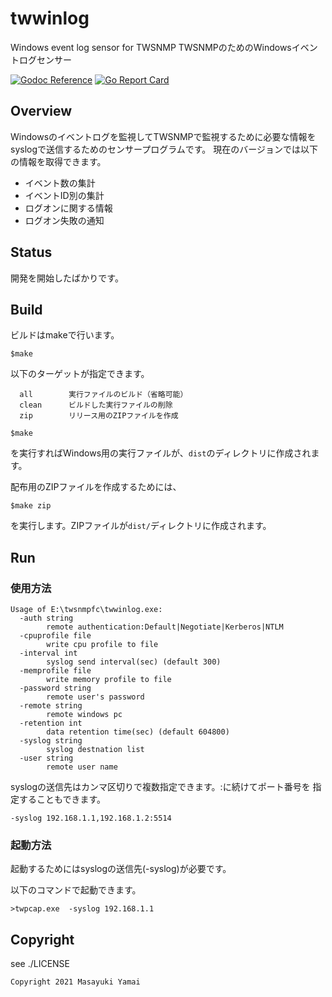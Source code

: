 # twwinlog
Windows event log sensor for TWSNMP
TWSNMPのためのWindowsイベントログセンサー

[![Godoc Reference](https://godoc.org/github.com/twsnmp/twwinlog?status.svg)](http://godoc.org/github.com/twsnmp/twwinlog)
[![Go Report Card](https://goreportcard.com/badge/twsnmp/twwinlog)](https://goreportcard.com/report/twsnmp/twwinlog)

## Overview

Windowsのイベントログを監視してTWSNMPで監視するために必要な情報をsyslogで送信するためのセンサープログラムです。
現在のバージョンでは以下の情報を取得できます。

- イベント数の集計
- イベントID別の集計
- ログオンに関する情報
- ログオン失敗の通知

## Status

開発を開始したばかりです。

## Build

ビルドはmakeで行います。
```
$make
```
以下のターゲットが指定できます。
```
  all        実行ファイルのビルド（省略可能）
  clean      ビルドした実行ファイルの削除
  zip        リリース用のZIPファイルを作成
```

```
$make
```
を実行すればWindows用の実行ファイルが、`dist`のディレクトリに作成されます。


配布用のZIPファイルを作成するためには、
```
$make zip
```
を実行します。ZIPファイルが`dist/`ディレクトリに作成されます。

## Run

### 使用方法

```
Usage of E:\twsnmpfc\twwinlog.exe:
  -auth string
        remote authentication:Default|Negotiate|Kerberos|NTLM
  -cpuprofile file
        write cpu profile to file
  -interval int
        syslog send interval(sec) (default 300)
  -memprofile file
        write memory profile to file
  -password string
        remote user's password
  -remote string
        remote windows pc
  -retention int
        data retention time(sec) (default 604800)
  -syslog string
        syslog destnation list
  -user string
        remote user name
```

syslogの送信先はカンマ区切りで複数指定できます。:に続けてポート番号を
指定することもできます。

```
-syslog 192.168.1.1,192.168.1.2:5514
```


### 起動方法

起動するためにはsyslogの送信先(-syslog)が必要です。

以下のコマンドで起動できます。

```
>twpcap.exe  -syslog 192.168.1.1
```


## Copyright

see ./LICENSE

```
Copyright 2021 Masayuki Yamai
```
